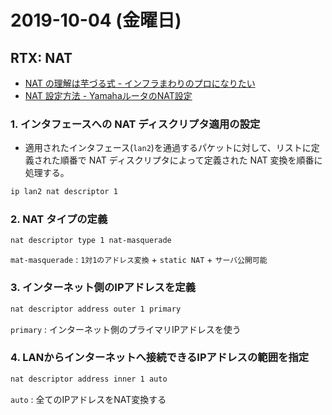 # 2019-10-04 (金曜日)

## RTX: NAT

- [NAT の理解は芋づる式 - インフラまわりのプロになりたい](http://ayufishing.blog.fc2.com/blog-entry-24.html)
- [NAT 設定方法 - YamahaルータのNAT設定](https://changineer.info/network/yamaha_router_rtx/yamaha_router_rtx_nat_lecture)

### 1. インタフェースへの NAT ディスクリプタ適用の設定

- 適用されたインタフェース(`lan2`)を通過するパケットに対して、リストに定義された順番で NAT ディスクリプタによって定義された NAT 変換を順番に処理する。

~~~bash
ip lan2 nat descriptor 1
~~~

### 2. NAT タイプの定義

~~~bash
nat descriptor type 1 nat-masquerade
~~~

`mat-masquerade`    :  `1対1のアドレス変換` + `static NAT`  +  `サーバ公開可能`

### 3. インターネット側のIPアドレスを定義

~~~bash
nat descriptor address outer 1 primary
~~~

`primary` : インターネット側のプライマリIPアドレスを使う

### 4. LANからインターネットへ接続できるIPアドレスの範囲を指定

~~~bash
nat descriptor address inner 1 auto
~~~

`auto` : 全てのIPアドレスをNAT変換する
